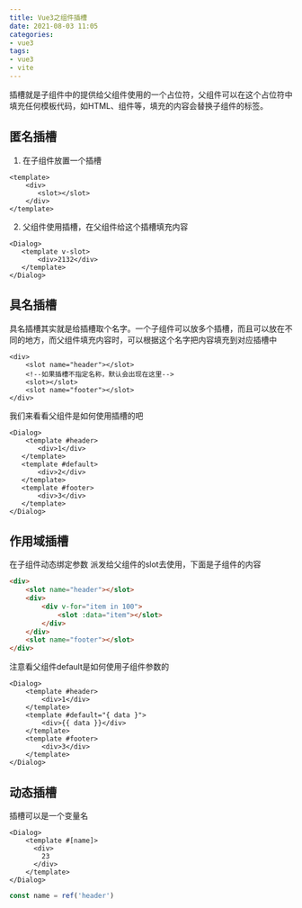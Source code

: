 ```yaml
---
title: Vue3之组件插槽
date: 2021-08-03 11:05
categories:
- vue3
tags:
- vue3
- vite
---
```


插槽就是子组件中的提供给父组件使用的一个占位符，父组件可以在这个占位符中填充任何模板代码，如HTML、组件等，填充的内容会替换子组件的<slot></slot>标签。
<!-- more -->


## 匿名插槽
1. 在子组件放置一个插槽
```vue
<template>
    <div>
       <slot></slot>
    </div>
</template>
```

2. 父组件使用插槽，在父组件给这个插槽填充内容
```vue
<Dialog>
   <template v-slot>
       <div>2132</div>
   </template>
</Dialog>
```



## 具名插槽
具名插槽其实就是给插槽取个名字。一个子组件可以放多个插槽，而且可以放在不同的地方，而父组件填充内容时，可以根据这个名字把内容填充到对应插槽中
```vue
<div>
    <slot name="header"></slot>
    <!--如果插槽不指定名称，默认会出现在这里-->
    <slot></slot>
    <slot name="footer"></slot>
</div>
```
我们来看看父组件是如何使用插槽的吧
```vue
<Dialog>
    <template #header>
       <div>1</div>
   </template>
   <template #default>
       <div>2</div>
   </template>
   <template #footer>
       <div>3</div>
   </template>
</Dialog>
```


## 作用域插槽
在子组件动态绑定参数 派发给父组件的slot去使用，下面是子组件的内容
```html
<div>
    <slot name="header"></slot>
    <div>
        <div v-for="item in 100">
            <slot :data="item"></slot>
        </div>
    </div>
    <slot name="footer"></slot>
</div>
```
注意看父组件default是如何使用子组件参数的
```vue
<Dialog>
    <template #header>
        <div>1</div>
    </template>
    <template #default="{ data }">
        <div>{{ data }}</div>
    </template>
    <template #footer>
        <div>3</div>
    </template>
</Dialog>
```


## 动态插槽
插槽可以是一个变量名
```vue
<Dialog>
    <template #[name]>
      <div>
        23
      </div>
    </template>
</Dialog>
```
```javascript
const name = ref('header')
```
